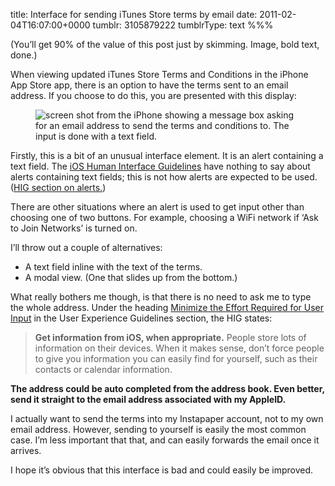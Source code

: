 title: Interface for sending iTunes Store terms by email
date: 2011-02-04T16:07:00+0000
tumblr: 3105879222
tumblrType: text
%%%

(You’ll get 90% of the value of this post just by skimming. Image, bold text, done.)

When viewing updated iTunes Store Terms and Conditions in the iPhone App Store app, there is an option to have the terms sent to an email address. If you choose to do this, you are presented with this display:

<figure class="tmblr-full" data-orig-height="700" data-orig-width="467"><img class="iphone4" src="b425149635bf06c43d17810d8c2b3ab387a992a5.png" alt="screen shot from the iPhone showing a message box asking for an email address to send the terms and conditions to. The input is done with a text field." data-orig-height="700" data-orig-width="467"></figure>

Firstly, this is a bit of an unusual interface element. It is an alert containing a text field. The [iOS Human Interface Guidelines][g] have nothing to say about alerts containing text fields; this is not how alerts are expected to be used. ([HIG section on alerts.][a])

There are other situations where an alert is used to get input other than choosing one of two buttons. For example, choosing a WiFi network if ‘Ask to Join Networks’ is turned on.

I’ll throw out a couple of alternatives:

- A text field inline with the text of the terms.
- A modal view. (One that slides up from the bottom.)

What really bothers me though, is that there is no need to ask me to type the whole address. Under the heading [Minimize the Effort Required for User Input][m] in the User Experience Guidelines section, the HIG states:

> **Get information from iOS, when appropriate.** People store lots of information on their devices. When it makes sense, don’t force people to give you information you can easily find for yourself, such as their contacts or calendar information.

**The address could be auto completed from the address book. Even better, send it straight to the email address associated with my AppleID.**

I actually want to send the terms into my Instapaper account, not to my own email address. However, sending to yourself is easily the most common case. I’m less important that that, and can easily forwards the email once it arrives.

I hope it’s obvious that this interface is bad and could easily be improved.


[g]: http://developer.apple.com/library/ios/#documentation/UserExperience/Conceptual/MobileHIG/Introduction/Introduction.html

[m]: http://developer.apple.com/library/ios/documentation/UserExperience/Conceptual/MobileHIG/UEBestPractices/UEBestPractices.html#//apple_ref/doc/uid/TP40006556-CH20-SW9

[a]: http://developer.apple.com/library/ios/documentation/UserExperience/Conceptual/MobileHIG/UIElementGuidelines/UIElementGuidelines.html#//apple_ref/doc/uid/TP40006556-CH13-SW8
